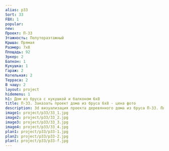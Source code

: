```yaml
---
alias: p33
Sort: 33
FBX: 1
popular: 
new: 
Проект: П-33
Этажность: Полутораэтажный
Крыша: Прямая
Размер: 7х8
Площадь: 92
Эркер: 2
Балкон: 1
Кукушка: 1
Гараж: 2
Котельная: 2
Терраса: 2
В чашу: 2
layout: project
hidemenu: 1
h1: Дом из бруса с кукушкой и балконом 6х8
title: П-33. Заказать проект дома из бруса 6х8 - цена фото
description: 3d визуализация проекта деревянного дома из бруса П-33. Площадь 92 м2, размер 6х8. Вы можете внести любые изменения в проект.
image1: project/p33/33_1.jpg
image2: project/p33/33_2.jpg
image3: project/p33/33_3.jpg
image4: project/p33/33_4.jpg
plan1: project/p33/p33-1.jpg
plan2: project/p33/p33-2.jpg
planl: project/p33/p33-f.jpg
---
```

